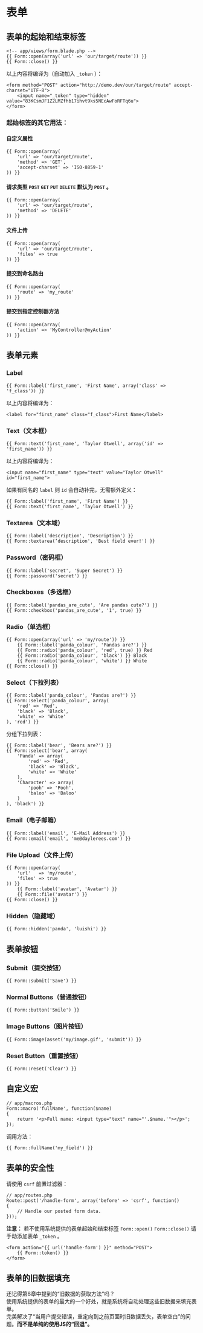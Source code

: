 # 表单

## 表单的起始和结束标签

    <!-- app/views/form.blade.php -->
    {{ Form::open(array('url' => 'our/target/route')) }}
    {{ Form::close() }}

以上内容将编译为（自动加入 `_token` ）：

    <form method="POST" action="http://demo.dev/our/target/route" accept-charset="UTF-8">
        <input name="_token" type="hidden" value="83KCsmJF1Z2LMZfhb17ihvt9ks5NEcAwFoRFTq6u">
    </form>

### 起始标签的其它用法：

#### 自定义属性

    {{ Form::open(array(
        'url' => 'our/target/route',
        'method' => 'GET',
        'accept-charset' => 'ISO-8859-1'
    )) }}

#### 请求类型 `POST` `GET` `PUT` `DELETE` 默认为 `POST` 。

    {{ Form::open(array(
        'url' => 'our/target/route',
        'method' => 'DELETE'
    )) }}

#### 文件上传

    {{ Form::open(array(
        'url' => 'our/target/route',
        'files' => true
    )) }}

#### 提交到命名路由

    {{ Form::open(array(
        'route' => 'my_route'
    )) }}

#### 提交到指定控制器方法

    {{ Form::open(array(
        'action' => 'MyController@myAction'
    )) }}

## 表单元素

### Label

    {{ Form::label('first_name', 'First Name', array('class' => 'f_class')) }}

以上内容将编译为：

    <label for="first_name" class="f_class">First Name</label>

### Text（文本框）

    {{ Form::text('first_name', 'Taylor Otwell', array('id' => 'first_name')) }}

以上内容将编译为：

    <input name="first_name" type="text" value="Taylor Otwell" id="first_name">

如果有同名的 `label` 则 `id` 会自动补完，无需额外定义：

    {{ Form::label('first_name', 'First Name') }}
    {{ Form::text('first_name', 'Taylor Otwell') }}

### Textarea（文本域）

    {{ Form::label('description', 'Description') }}
    {{ Form::textarea(‘description', 'Best field ever!') }}

### Password（密码框）

    {{ Form::label('secret', 'Super Secret') }}
    {{ Form::password('secret') }}

### Checkboxes（多选框）

    {{ Form::label('pandas_are_cute', 'Are pandas cute?') }}
    {{ Form::checkbox('pandas_are_cute', '1', true) }}

### Radio（单选框）

    {{ Form::open(array('url' => 'my/route')) }}
        {{ Form::label('panda_colour', 'Pandas are?') }}
        {{ Form::radio('panda_colour', 'red', true) }} Red
        {{ Form::radio('panda_colour', 'black') }} Black
        {{ Form::radio('panda_colour', 'white') }} White
    {{ Form::close() }}

### Select（下拉列表）

    {{ Form::label('panda_colour', 'Pandas are?') }}
    {{ Form::select('panda_colour', array(
        'red' => 'Red',
        'black' => 'Black',
        'white' => 'White'
    ), 'red') }}

分组下拉列表：

    {{ Form::label('bear', 'Bears are?') }}
    {{ Form::select('bear', array(
        'Panda' => array(
            'red' => 'Red',
            'black' => 'Black',
            'white' => 'White'
        ),
        'Character' => array(
            'pooh' => 'Pooh',
            'baloo' => 'Baloo'
        )
    ), 'black') }}

### Email（电子邮箱）

    {{ Form::label('email', 'E-Mail Address') }}
    {{ Form::email('email', 'me@daylerees.com') }}

### File Upload（文件上传）

    {{ Form::open(array(
        'url'   => 'my/route',
        'files' => true
    )) }}
        {{ Form::label('avatar', 'Avatar') }}
        {{ Form::file('avatar') }}
    {{ Form::close() }}

### Hidden（隐藏域）

    {{ Form::hidden('panda', 'luishi') }}

## 表单按钮

### Submit（提交按钮）

    {{ Form::submit('Save') }}

### Normal Buttons（普通按钮）

    {{ Form::button('Smile') }}

### Image Buttons（图片按钮）

    {{ Form::image(asset('my/image.gif', 'submit')) }}

### Reset Button（重置按钮）

    {{ Form::reset('Clear') }}

## 自定义宏

    // app/macros.php
    Form::macro('fullName', function($name)
    {
        return '<p>Full name: <input type="text" name="'.$name.'"></p>';
    });

调用方法：

    {{ Form::fullName('my_field') }}

## 表单的安全性

请使用 `csrf` 前置过滤器：

    // app/routes.php
    Route::post('/handle-form', array('before' => 'csrf', function()
    {
        // Handle our posted form data.
    }));

**注意：** 若不使用系统提供的表单起始和结束标签 `Form::open()` `Form::close()` 请手动添加表单 `_token` 。

    <form action="{{ url('handle-form') }}" method="POST">
        {{ Form::token() }}
    </form>

## 表单的旧数据填充

还记得第8章中提到的“旧数据的获取方法”吗？  
使用系统提供的表单的最大的一个好处，就是系统将自动处理这些旧数据来填充表单。  
完美解决了“当用户提交错误，重定向到之前页面时旧数据丢失，表单空白”的问题。**而不是单纯的使用JS的“回退”。**